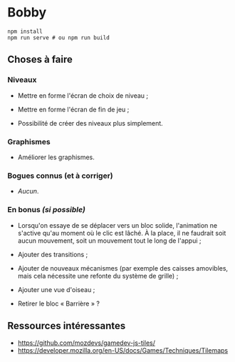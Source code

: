 # Bobby

```shell
npm install
npm run serve # ou npm run build
```

## Choses à faire

### Niveaux

- Mettre en forme l'écran de choix de niveau ;

- Mettre en forme l'écran de fin de jeu ;

- Possibilité de créer des niveaux plus simplement.

### Graphismes

- Améliorer les graphismes.

### Bogues connus (et à corriger)

- *Aucun*.

### En bonus *(si possible)*

- Lorsqu'on essaye de se déplacer vers un bloc solide, l'animation ne s'active
  qu'au moment où le clic est lâché. À la place, il ne faudrait soit aucun
  mouvement, soit un mouvement tout le long de l'appui ;

- Ajouter des transitions ;

- Ajouter de nouveaux mécanismes (par exemple des caisses amovibles, mais cela
  nécessite une refonte du système de grille) ;

- Ajouter une vue d'oiseau ;

- Retirer le bloc « Barrière » ?

## Ressources intéressantes

- https://github.com/mozdevs/gamedev-js-tiles/
- https://developer.mozilla.org/en-US/docs/Games/Techniques/Tilemaps
